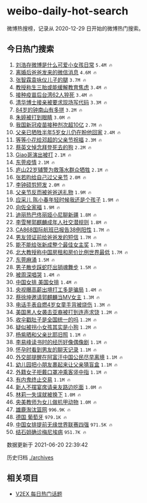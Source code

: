 # weibo-daily-hot-search

微博热搜榜，记录从 2020-12-29 日开始的微博热门搜索。

## 今日热门搜索

<!-- BEGIN -->

1. [刘浩存微博是什么可爱小女孩日常](https://s.weibo.com/weibo?q=%23%E5%88%98%E6%B5%A9%E5%AD%98%E5%BE%AE%E5%8D%9A%E6%98%AF%E4%BB%80%E4%B9%88%E5%8F%AF%E7%88%B1%E5%B0%8F%E5%A5%B3%E5%AD%A9%E6%97%A5%E5%B8%B8%23&Refer=top) `5.4M 🔥`
1. [离婚后爸爸发来的微信消息](https://s.weibo.com/weibo?q=%23%E7%A6%BB%E5%A9%9A%E5%90%8E%E7%88%B8%E7%88%B8%E5%8F%91%E6%9D%A5%E7%9A%84%E5%BE%AE%E4%BF%A1%E6%B6%88%E6%81%AF%23&Refer=top) `4.6M 🔥`
1. [张智霖袁咏仪儿子的腿](https://s.weibo.com/weibo?q=%23%E5%BC%A0%E6%99%BA%E9%9C%96%E8%A2%81%E5%92%8F%E4%BB%AA%E5%84%BF%E5%AD%90%E7%9A%84%E8%85%BF%23&Refer=top) `3.7M 🔥`
1. [教授称生三胎或能缓解教育焦虑](https://s.weibo.com/weibo?q=%23%E6%95%99%E6%8E%88%E7%A7%B0%E7%94%9F%E4%B8%89%E8%83%8E%E6%88%96%E8%83%BD%E7%BC%93%E8%A7%A3%E6%95%99%E8%82%B2%E7%84%A6%E8%99%91%23&Refer=top) `3.4M 🔥`
1. [接种疫苗后台湾62人猝死](https://s.weibo.com/weibo?q=%23%E6%8E%A5%E7%A7%8D%E7%96%AB%E8%8B%97%E5%90%8E%E5%8F%B0%E6%B9%BE62%E4%BA%BA%E7%8C%9D%E6%AD%BB%23&Refer=top) `3.4M 🔥`
1. [清华博士接亲被要求现场写代码](https://s.weibo.com/weibo?q=%23%E6%B8%85%E5%8D%8E%E5%8D%9A%E5%A3%AB%E6%8E%A5%E4%BA%B2%E8%A2%AB%E8%A6%81%E6%B1%82%E7%8E%B0%E5%9C%BA%E5%86%99%E4%BB%A3%E7%A0%81%23&Refer=top) `3.3M 🔥`
1. [84岁的钟南山有多拼](https://s.weibo.com/weibo?q=%2384%E5%B2%81%E7%9A%84%E9%92%9F%E5%8D%97%E5%B1%B1%E6%9C%89%E5%A4%9A%E6%8B%BC%23&Refer=top) `3.2M 🔥`
1. [朱婷被打到眼睛](https://s.weibo.com/weibo?q=%23%E6%9C%B1%E5%A9%B7%E8%A2%AB%E6%89%93%E5%88%B0%E7%9C%BC%E7%9D%9B%23&Refer=top) `3.0M 🔥`
1. [我国新冠疫苗接种剂次超10亿](https://s.weibo.com/weibo?q=%23%E6%88%91%E5%9B%BD%E6%96%B0%E5%86%A0%E7%96%AB%E8%8B%97%E6%8E%A5%E7%A7%8D%E5%89%82%E6%AC%A1%E8%B6%8510%E4%BA%BF%23&Refer=top) `2.7M 🔥`
1. [父亲已牺牲半年5岁女儿仍在盼他回家](https://s.weibo.com/weibo?q=%23%E7%88%B6%E4%BA%B2%E5%B7%B2%E7%89%BA%E7%89%B2%E5%8D%8A%E5%B9%B45%E5%B2%81%E5%A5%B3%E5%84%BF%E4%BB%8D%E5%9C%A8%E7%9B%BC%E4%BB%96%E5%9B%9E%E5%AE%B6%23&Refer=top) `2.4M 🔥`
1. [等等小花给邓超的父亲节祝福](https://s.weibo.com/weibo?q=%23%E7%AD%89%E7%AD%89%E5%B0%8F%E8%8A%B1%E7%BB%99%E9%82%93%E8%B6%85%E7%9A%84%E7%88%B6%E4%BA%B2%E8%8A%82%E7%A5%9D%E7%A6%8F%23&Refer=top) `2.3M 🔥`
1. [蔡英文悼念拜登死去的狗](https://s.weibo.com/weibo?q=%23%E8%94%A1%E8%8B%B1%E6%96%87%E6%82%BC%E5%BF%B5%E6%8B%9C%E7%99%BB%E6%AD%BB%E5%8E%BB%E7%9A%84%E7%8B%97%23&Refer=top) `2.2M 🔥`
1. [Giao哥演出被打](https://s.weibo.com/weibo?q=%23Giao%E5%93%A5%E6%BC%94%E5%87%BA%E8%A2%AB%E6%89%93%23&Refer=top) `2.1M 🔥`
1. [东莞疫情](https://s.weibo.com/weibo?q=%E4%B8%9C%E8%8E%9E%E7%96%AB%E6%83%85&Refer=top) `2.1M 🔥`
1. [庐山22岁辅警为救落水群众牺牲](https://s.weibo.com/weibo?q=%23%E5%BA%90%E5%B1%B122%E5%B2%81%E8%BE%85%E8%AD%A6%E4%B8%BA%E6%95%91%E8%90%BD%E6%B0%B4%E7%BE%A4%E4%BC%97%E7%89%BA%E7%89%B2%23&Refer=top) `2.1M 🔥`
1. [张若昀给自己过父亲节](https://s.weibo.com/weibo?q=%23%E5%BC%A0%E8%8B%A5%E6%98%80%E7%BB%99%E8%87%AA%E5%B7%B1%E8%BF%87%E7%88%B6%E4%BA%B2%E8%8A%82%23&Refer=top) `2.0M 🔥`
1. [李钟硕剪短发](https://s.weibo.com/weibo?q=%23%E6%9D%8E%E9%92%9F%E7%A1%95%E5%89%AA%E7%9F%AD%E5%8F%91%23&Refer=top) `2.0M 🔥`
1. [父亲节反而被爸爸送礼物](https://s.weibo.com/weibo?q=%23%E7%88%B6%E4%BA%B2%E8%8A%82%E5%8F%8D%E8%80%8C%E8%A2%AB%E7%88%B8%E7%88%B8%E9%80%81%E7%A4%BC%E7%89%A9%23&Refer=top) `1.9M 🔥`
1. [应采儿 陈小春年轻时候我还是个孩子](https://s.weibo.com/weibo?q=%E5%BA%94%E9%87%87%E5%84%BF%20%E9%99%88%E5%B0%8F%E6%98%A5%E5%B9%B4%E8%BD%BB%E6%97%B6%E5%80%99%E6%88%91%E8%BF%98%E6%98%AF%E4%B8%AA%E5%AD%A9%E5%AD%90&Refer=top) `1.9M 🔥`
1. [向佐全家福](https://s.weibo.com/weibo?q=%23%E5%90%91%E4%BD%90%E5%85%A8%E5%AE%B6%E7%A6%8F%23&Refer=top) `1.9M 🔥`
1. [迪丽热巴佟丽娅小尼聊新疆](https://s.weibo.com/weibo?q=%23%E8%BF%AA%E4%B8%BD%E7%83%AD%E5%B7%B4%E4%BD%9F%E4%B8%BD%E5%A8%85%E5%B0%8F%E5%B0%BC%E8%81%8A%E6%96%B0%E7%96%86%23&Refer=top) `1.8M 🔥`
1. [李雪琴郭麒麟成年人社交潜规则](https://s.weibo.com/weibo?q=%23%E6%9D%8E%E9%9B%AA%E7%90%B4%E9%83%AD%E9%BA%92%E9%BA%9F%E6%88%90%E5%B9%B4%E4%BA%BA%E7%A4%BE%E4%BA%A4%E6%BD%9C%E8%A7%84%E5%88%99%23&Refer=top) `1.8M 🔥`
1. [CA868国际航班已报告38例阳性](https://s.weibo.com/weibo?q=%23CA868%E5%9B%BD%E9%99%85%E8%88%AA%E7%8F%AD%E5%B7%B2%E6%8A%A5%E5%91%8A38%E4%BE%8B%E9%98%B3%E6%80%A7%23&Refer=top) `1.7M 🔥`
1. [男友领证前给爸爸发的短信](https://s.weibo.com/weibo?q=%23%E7%94%B7%E5%8F%8B%E9%A2%86%E8%AF%81%E5%89%8D%E7%BB%99%E7%88%B8%E7%88%B8%E5%8F%91%E7%9A%84%E7%9F%AD%E4%BF%A1%23&Refer=top) `1.7M 🔥`
1. [能不能给张新成整个最佳女主奖](https://s.weibo.com/weibo?q=%23%E8%83%BD%E4%B8%8D%E8%83%BD%E7%BB%99%E5%BC%A0%E6%96%B0%E6%88%90%E6%95%B4%E4%B8%AA%E6%9C%80%E4%BD%B3%E5%A5%B3%E4%B8%BB%E5%A5%96%23&Refer=top) `1.7M 🔥`
1. [北大教授称中国房租和房价比例世界最低](https://s.weibo.com/weibo?q=%23%E5%8C%97%E5%A4%A7%E6%95%99%E6%8E%88%E7%A7%B0%E4%B8%AD%E5%9B%BD%E6%88%BF%E7%A7%9F%E5%92%8C%E6%88%BF%E4%BB%B7%E6%AF%94%E4%BE%8B%E4%B8%96%E7%95%8C%E6%9C%80%E4%BD%8E%23&Refer=top) `1.7M 🔥`
1. [东莞麻涌](https://s.weibo.com/weibo?q=%E4%B8%9C%E8%8E%9E%E9%BA%BB%E6%B6%8C&Refer=top) `1.5M 🔥`
1. [男子散步踩蛇吓出销魂舞步](https://s.weibo.com/weibo?q=%23%E7%94%B7%E5%AD%90%E6%95%A3%E6%AD%A5%E8%B8%A9%E8%9B%87%E5%90%93%E5%87%BA%E9%94%80%E9%AD%82%E8%88%9E%E6%AD%A5%23&Refer=top) `1.5M 🔥`
1. [被周深唱哭](https://s.weibo.com/weibo?q=%23%E8%A2%AB%E5%91%A8%E6%B7%B1%E5%94%B1%E5%93%AD%23&Refer=top) `1.4M 🔥`
1. [中国女排 美国女排](https://s.weibo.com/weibo?q=%E4%B8%AD%E5%9B%BD%E5%A5%B3%E6%8E%92%20%E7%BE%8E%E5%9B%BD%E5%A5%B3%E6%8E%92&Refer=top) `1.4M 🔥`
1. [央视曝高薪出境打工多是骗局](https://s.weibo.com/weibo?q=%23%E5%A4%AE%E8%A7%86%E6%9B%9D%E9%AB%98%E8%96%AA%E5%87%BA%E5%A2%83%E6%89%93%E5%B7%A5%E5%A4%9A%E6%98%AF%E9%AA%97%E5%B1%80%23&Refer=top) `1.4M 🔥`
1. [蔡徐坤邀请郭麒麟当MV女主](https://s.weibo.com/weibo?q=%23%E8%94%A1%E5%BE%90%E5%9D%A4%E9%82%80%E8%AF%B7%E9%83%AD%E9%BA%92%E9%BA%9F%E5%BD%93MV%E5%A5%B3%E4%B8%BB%23&Refer=top) `1.3M 🔥`
1. [电话手表自燃4岁女童手背被烧伤](https://s.weibo.com/weibo?q=%23%E7%94%B5%E8%AF%9D%E6%89%8B%E8%A1%A8%E8%87%AA%E7%87%834%E5%B2%81%E5%A5%B3%E7%AB%A5%E6%89%8B%E8%83%8C%E8%A2%AB%E7%83%A7%E4%BC%A4%23&Refer=top) `1.3M 🔥`
1. [美国黑人女袭击亚裔被打到连声求饶](https://s.weibo.com/weibo?q=%23%E7%BE%8E%E5%9B%BD%E9%BB%91%E4%BA%BA%E5%A5%B3%E8%A2%AD%E5%87%BB%E4%BA%9A%E8%A3%94%E8%A2%AB%E6%89%93%E5%88%B0%E8%BF%9E%E5%A3%B0%E6%B1%82%E9%A5%B6%23&Refer=top) `1.2M 🔥`
1. [收伞戳肚子是全国统一的吗](https://s.weibo.com/weibo?q=%23%E6%94%B6%E4%BC%9E%E6%88%B3%E8%82%9A%E5%AD%90%E6%98%AF%E5%85%A8%E5%9B%BD%E7%BB%9F%E4%B8%80%E7%9A%84%E5%90%97%23&Refer=top) `1.2M 🔥`
1. [疑似被拐小女孩其实是小狗](https://s.weibo.com/weibo?q=%23%E7%96%91%E4%BC%BC%E8%A2%AB%E6%8B%90%E5%B0%8F%E5%A5%B3%E5%AD%A9%E5%85%B6%E5%AE%9E%E6%98%AF%E5%B0%8F%E7%8B%97%23&Refer=top) `1.2M 🔥`
1. [杨紫晒和父亲比耶旧照](https://s.weibo.com/weibo?q=%23%E6%9D%A8%E7%B4%AB%E6%99%92%E5%92%8C%E7%88%B6%E4%BA%B2%E6%AF%94%E8%80%B6%E6%97%A7%E7%85%A7%23&Refer=top) `1.1M 🔥`
1. [李易峰读书时的经历好像偶像剧](https://s.weibo.com/weibo?q=%23%E6%9D%8E%E6%98%93%E5%B3%B0%E8%AF%BB%E4%B9%A6%E6%97%B6%E7%9A%84%E7%BB%8F%E5%8E%86%E5%A5%BD%E5%83%8F%E5%81%B6%E5%83%8F%E5%89%A7%23&Refer=top) `1.1M 🔥`
1. [怀孕时看到男友的聊天记录](https://s.weibo.com/weibo?q=%23%E6%80%80%E5%AD%95%E6%97%B6%E7%9C%8B%E5%88%B0%E7%94%B7%E5%8F%8B%E7%9A%84%E8%81%8A%E5%A4%A9%E8%AE%B0%E5%BD%95%23&Refer=top) `1.1M 🔥`
1. [外交部提醒在阿富汗中国公民尽早离境](https://s.weibo.com/weibo?q=%23%E5%A4%96%E4%BA%A4%E9%83%A8%E6%8F%90%E9%86%92%E5%9C%A8%E9%98%BF%E5%AF%8C%E6%B1%97%E4%B8%AD%E5%9B%BD%E5%85%AC%E6%B0%91%E5%B0%BD%E6%97%A9%E7%A6%BB%E5%A2%83%23&Refer=top) `1.1M 🔥`
1. [幼儿园把小朋友裹起来让父亲猜盲盒](https://s.weibo.com/weibo?q=%23%E5%B9%BC%E5%84%BF%E5%9B%AD%E6%8A%8A%E5%B0%8F%E6%9C%8B%E5%8F%8B%E8%A3%B9%E8%B5%B7%E6%9D%A5%E8%AE%A9%E7%88%B6%E4%BA%B2%E7%8C%9C%E7%9B%B2%E7%9B%92%23&Refer=top) `1.1M 🔥`
1. [外籍女子拒戴口罩冲乘客竖中指](https://s.weibo.com/weibo?q=%23%E5%A4%96%E7%B1%8D%E5%A5%B3%E5%AD%90%E6%8B%92%E6%88%B4%E5%8F%A3%E7%BD%A9%E5%86%B2%E4%B9%98%E5%AE%A2%E7%AB%96%E4%B8%AD%E6%8C%87%23&Refer=top) `1.1M 🔥`
1. [有内鬼终止交易](https://s.weibo.com/weibo?q=%23%E6%9C%89%E5%86%85%E9%AC%BC%E7%BB%88%E6%AD%A2%E4%BA%A4%E6%98%93%23&Refer=top) `1.1M 🔥`
1. [新人不摆宴席请亲友路边吃面](https://s.weibo.com/weibo?q=%23%E6%96%B0%E4%BA%BA%E4%B8%8D%E6%91%86%E5%AE%B4%E5%B8%AD%E8%AF%B7%E4%BA%B2%E5%8F%8B%E8%B7%AF%E8%BE%B9%E5%90%83%E9%9D%A2%23&Refer=top) `1.0M 🔥`
1. [林莉一失误就被换下](https://s.weibo.com/weibo?q=%23%E6%9E%97%E8%8E%89%E4%B8%80%E5%A4%B1%E8%AF%AF%E5%B0%B1%E8%A2%AB%E6%8D%A2%E4%B8%8B%23&Refer=top) `1.0M 🔥`
1. [央美教师为女儿做机甲动物](https://s.weibo.com/weibo?q=%23%E5%A4%AE%E7%BE%8E%E6%95%99%E5%B8%88%E4%B8%BA%E5%A5%B3%E5%84%BF%E5%81%9A%E6%9C%BA%E7%94%B2%E5%8A%A8%E7%89%A9%23&Refer=top) `1.0M 🔥`
1. [雄鹿淘汰篮网](https://s.weibo.com/weibo?q=%23%E9%9B%84%E9%B9%BF%E6%B7%98%E6%B1%B0%E7%AF%AE%E7%BD%91%23&Refer=top) `996.9K 🔥`
1. [德国 葡萄牙](https://s.weibo.com/weibo?q=%E5%BE%B7%E5%9B%BD%20%E8%91%A1%E8%90%84%E7%89%99&Refer=top) `979.1K 🔥`
1. [中国女排提前无缘世界联赛四强](https://s.weibo.com/weibo?q=%23%E4%B8%AD%E5%9B%BD%E5%A5%B3%E6%8E%92%E6%8F%90%E5%89%8D%E6%97%A0%E7%BC%98%E4%B8%96%E7%95%8C%E8%81%94%E8%B5%9B%E5%9B%9B%E5%BC%BA%23&Refer=top) `971.5K 🔥`
1. [结石姐确诊梅尼埃病](https://s.weibo.com/weibo?q=%23%E7%BB%93%E7%9F%B3%E5%A7%90%E7%A1%AE%E8%AF%8A%E6%A2%85%E5%B0%BC%E5%9F%83%E7%97%85%23&Refer=top) `951.7K 🔥`

数据更新于 2021-06-20 22:39:42

<!-- END -->

历史归档 [./archives](./archives)

## 相关项目

- [V2EX 每日热门话题](https://github.com/boojack/v2ex-daily-hot-topic)
